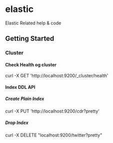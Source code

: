 # elastic
Elastic Related help &amp; code
## Getting Started
### Cluster
#### Check Health og cluster
curl -X GET 'http://localhost:9200/_cluster/health'
#### Index DDL API
##### Create Plain Index
curl -X PUT 'http://localhost:9200/cdr?pretty'
##### Drop Index
curl -X DELETE "localhost:9200/twitter?pretty"



